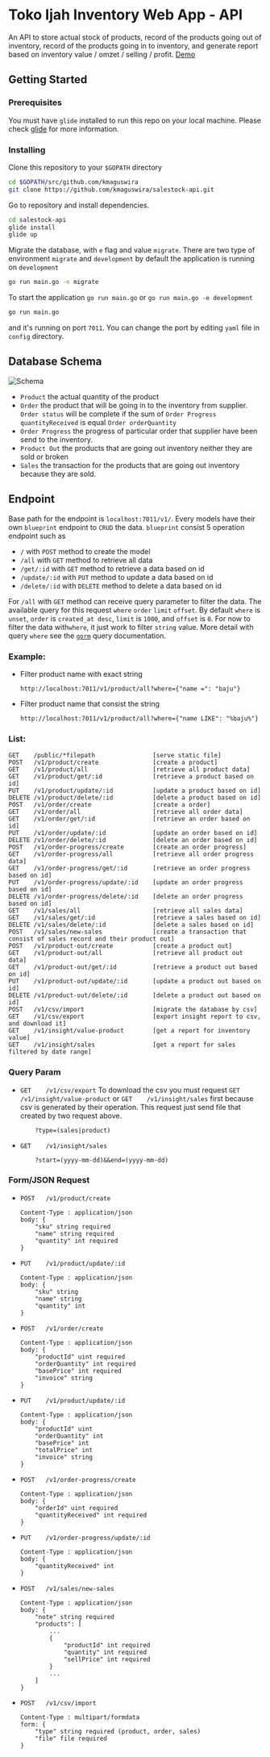 # Toko Ijah Inventory Web App - API

An API to store actual stock of products, record of the products going out of inventory, record of the products going in to inventory, and generate report based on inventory value / omzet / selling / profit.  [Demo](http://tokoijah.kmaguswira.me)

## Getting Started

### Prerequisites

You must have `glide` installed to run this repo on your local machine. Please check [glide](https://github.com/Masterminds/glide) for more information.

### Installing

Clone this repository to your `$GOPATH` directory

```bash
cd $GOPATH/src/github.com/kmaguswira
git clone https://github.com/kmaguswira/salestock-api.git
```

Go to repository and install dependencies.

```bash
cd salestock-api
glide install
glide up
```

Migrate the database, with `e` flag and value `migrate`. There are two type of environment `migrate` and `development` by default the application is running on `development`
```bash
go run main.go -e migrate
```

To start the application `go run main.go` or `go run main.go -e development`
```bash
go run main.go
```
and it's running on port `7011`. You can change the port by editing `yaml` file in `config` directory.

## Database Schema
![Schema](https://raw.githubusercontent.com/kmaguswira/salestock-api/master/dbschema.png)

*   `Product` the actual quantity of the product
*   `Order` the product that will be going in to the inventory from supplier. `Order status` will be complete if the sum of `Order Progress quantityReceived` is equal `Order orderQuantity`
*   `Order Progress` the progress of particular order that supplier have been send to the inventory.
*   `Product Out` the products that are going out inventory neither they are sold or broken
*   `Sales` the transaction for the products that are going out inventory because they are sold.

## Endpoint

Base path for the endpoint is `localhost:7011/v1/`.
Every models have their own `blueprint` endpoint to `CRUD` the data. `blueprint` consist 5 operation endpoint such as

* `/` with `POST` method to create the model
* `/all` with `GET` method to retrieve all data
* `/get/:id` with `GET` method to retrieve a data based on id
* `/update/:id` with `PUT` method to update a data based on id
* `/delete/:id` with `DELETE` method to delete a data based on id

For `/all` with `GET` method can receive query parameter to filter the data. The available query for this request `where` `order` `limit` `offset`. By default `where` is `unset`, `order` is `created_at desc`, `limit` is `1000`, and `offset` is `0`. For now to filter the data with`where`, it just work to filter `string` value. More detail with query `where` see the [`gorm`](http://gorm.io/docs/query.html) query documentation.
### Example:
* Filter product name with exact string
    ```
    http://localhost:7011/v1/product/all?where={"name =": "baju"}
    ```
* Filter product name that consist the string
    ```
    http://localhost:7011/v1/product/all?where={"name LIKE": "%baju%"}
    ```
### List:
```
GET    /public/*filepath                [serve static file]
POST   /v1/product/create               [create a product]
GET    /v1/product/all                  [retrieve all product data]
GET    /v1/product/get/:id              [retrieve a product based on id]
PUT    /v1/product/update/:id           [update a product based on id]
DELETE /v1/product/delete/:id           [delete a product based on id]
POST   /v1/order/create                 [create a order]
GET    /v1/order/all                    [retrieve all order data]
GET    /v1/order/get/:id                [retrieve an order based on id]
PUT    /v1/order/update/:id             [update an order based on id]
DELETE /v1/order/delete/:id             [delete an order based on id]
POST   /v1/order-progress/create        [create an order progress]
GET    /v1/order-progress/all           [retrieve all order progress data]
GET    /v1/order-progress/get/:id       [retrieve an order progress based on id]
PUT    /v1/order-progress/update/:id    [update an order progress based on id]
DELETE /v1/order-progress/delete/:id    [delete an order progress based on id]
GET    /v1/sales/all                    [retrieve all sales data]
GET    /v1/sales/get/:id                [retrieve a sales based on id]
DELETE /v1/sales/delete/:id             [delete a sales based on id]
POST   /v1/sales/new-sales              [create a transaction that consist of sales record and their product out]
POST   /v1/product-out/create           [create a product out]
GET    /v1/product-out/all              [retrieve all product out data]
GET    /v1/product-out/get/:id          [retrieve a product out based on id]
PUT    /v1/product-out/update/:id       [update a product out based on id]
DELETE /v1/product-out/delete/:id       [delete a product out based on id]
POST   /v1/csv/import                   [migrate the database by csv]
GET    /v1/csv/export                   [export insight report to csv, and download it]
GET    /v1/insight/value-product        [get a report for inventory value]
GET    /v1/insight/sales                [get a report for sales filtered by date range]
```

### Query Param
* `GET    /v1/csv/export` 
    To download the csv you must request `GET    /v1/insight/value-product` or `GET    /v1/insight/sales` first because csv is generated by their operation. This request just send file that created by two request above.
    ```
        ?type=(sales|product)
    ```
* `GET    /v1/insight/sales`
    ```
        ?start=(yyyy-mm-dd)&&end=(yyyy-mm-dd)
    ```
### Form/JSON Request
* `POST   /v1/product/create` 
    ```
    Content-Type : application/json
    body: {
        "sku" string required
	    "name" string required
	    "quantity" int required
    }
    ```
* `PUT    /v1/product/update/:id`
    ```
    Content-Type : application/json
    body: {
        "sku" string
	    "name" string
	    "quantity" int
    }
    ```
* `POST   /v1/order/create`
    ```
    Content-Type : application/json
    body: {
        "productId" uint required
	    "orderQuantity" int required
	    "basePrice" int required
	    "invoice" string
    }
    ```
* `PUT    /v1/product/update/:id`
    ```
    Content-Type : application/json
    body: {
        "productId" uint 
	    "orderQuantity" int
	    "basePrice" int 
	    "totalPrice" int
	    "invoice" string
    }
    ```
* `POST   /v1/order-progress/create`
    ```
    Content-Type : application/json
    body: {
        "orderId" uint required
	    "quantityReceived" int required
    }
    ```
* `PUT    /v1/order-progress/update/:id`
    ```
    Content-Type : application/json
    body: {
        "quantityReceived" int
    }
    ```
* `POST   /v1/sales/new-sales`
    ```
    Content-Type : application/json
    body: {
        "note" string required
	    "products": [
	        ...
	        {
                "productId" int required
    			"quantity" int required
    			"sellPrice" int required
	        }
	        ...
	    ]
    }
    ```
* `POST   /v1/csv/import`
    ```
    Content-Type : multipart/formdata
    form: {
        "type" string required (product, order, sales)
        "file" file required
    }
    ```